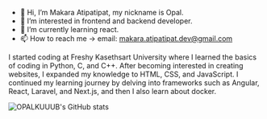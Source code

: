 - 👋 Hi, I’m Makara Atipatipat, my nickname is Opal.
- 👀 I’m interested in frontend and backend developer.
- 🌱 I’m currently learning react.
- 📫 How to reach me -> email: makara.atipatipat.dev@gmail.com

I started coding at Freshy Kasethsart University where I learned the basics of coding in Python, C, and C++. After becoming interested in creating websites, I expanded my knowledge to HTML, CSS, and JavaScript. I continued my learning journey by delving into frameworks such as Angular, React, Laravel, and Next.js, and then I also learn about docker.

<!---
OPALKUUUB/OPALKUUUB is a ✨ special ✨ repository because its `README.md` (this file) appears on your GitHub profile.
You can click the Preview link to take a look at your changes.
--->

<!-- https://github-readme-stats.vercel.app/api?username=OPALKUUUB&show_icons=true&theme=radical -->
![OPALKUUUB's GitHub stats](https://github-readme-stats.vercel.app/api?username=OPALKUUUB&show_icons=true&theme=radical)
